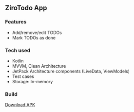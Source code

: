 ## ZiroTodo App

### Features
- Add/remove/edit TODOs
- Mark TODOs as done

### Tech used
- Kotlin
- MVVM, Clean Architecture
- JetPack Architecture components (LiveData, ViewModels)
- Test cases
- Storage: In-memory

### Build
[Download APK](app/release/app-release.apk)

